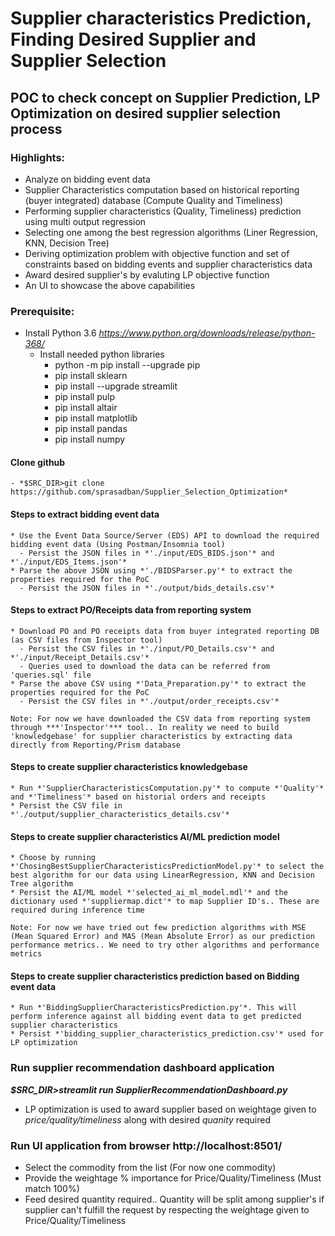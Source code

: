 # Supplier characteristics Prediction, Finding Desired Supplier and Supplier Selection

## POC to check concept on Supplier Prediction, LP Optimization on desired supplier selection process

### Highlights:
  * Analyze on bidding event data
  * Supplier Characteristics computation based on historical reporting (buyer integrated) database (Compute Quality and Timeliness)
  * Performing supplier characteristics (Quality, Timeliness) prediction using multi output regression 
  * Selecting one among the best regression algorithms (Liner Regression, KNN, Decision Tree)
  * Deriving optimization problem with objective function and set of constraints based on bidding events and supplier characteristics data
  * Award desired supplier's by evaluting LP objective function
  * An UI to showcase the above capabilities

### Prerequisite:
  * Install Python 3.6 *https://www.python.org/downloads/release/python-368/* 
	* Install needed python libraries
		- python -m pip install --upgrade pip
		- pip install sklearn
		- pip install --upgrade streamlit
		- pip install pulp
		- pip install altair
		- pip install matplotlib
		- pip install pandas
		- pip install numpy

  #### Clone github
    - *$SRC_DIR>git clone https://github.com/sprasadban/Supplier_Selection_Optimization*

  #### Steps to extract bidding event data
    * Use the Event Data Source/Server (EDS) API to download the required bidding event data (Using Postman/Insomnia tool)
      - Persist the JSON files in *'./input/EDS_BIDS.json'* and *'./input/EDS_Items.json'*
    * Parse the above JSON using *'./BIDSParser.py'* to extract the properties required for the PoC
      - Persist the JSON files in *'./output/bids_details.csv'*
  
  #### Steps to extract PO/Receipts data from reporting system
    * Download PO and PO receipts data from buyer integrated reporting DB (as CSV files from Inspector tool)
      - Persist the CSV files in *'./input/PO_Details.csv'* and *'./input/Receipt_Details.csv'*
      - Queries used to download the data can be referred from 'queries.sql' file
    * Parse the above CSV using *'Data_Preparation.py'* to extract the properties required for the PoC
      - Persist the CSV files in *'./output/order_receipts.csv'*
    
    Note: For now we have downloaded the CSV data from reporting system through ***'Inspector'*** tool.. In reality we need to build 'knowledgebase' for supplier characteristics by extracting data directly from Reporting/Prism database
  
  #### Steps to create supplier characteristics knowledgebase
    * Run *'SupplierCharacteristicsComputation.py'* to compute *'Quality'* and *'Timeliness'* based on historial orders and receipts
    * Persist the CSV file in *'./output/supplier_characteristics_details.csv'*
  
  #### Steps to create supplier characteristics AI/ML prediction model
    * Choose by running *'ChosingBestSupplierCharacteristicsPredictionModel.py'* to select the best algorithm for our data using LinearRegression, KNN and Decision Tree algorithm
    * Persist the AI/ML model *'selected_ai_ml_model.mdl'* and the dictionary used *'suppliermap.dict'* to map Supplier ID's.. These are required during inference time

    Note: For now we have tried out few prediction algorithms with MSE (Mean Squared Error) and MAS (Mean Absolute Error) as our prediction performance metrics.. We need to try other algorithms and performance metrics
  
  #### Steps to create supplier characteristics prediction based on Bidding event data
    * Run *'BiddingSupplierCharacteristicsPrediction.py'*. This will perform inference against all bidding event data to get predicted supplier characteristics
    * Persist *'bidding_supplier_characteristics_prediction.csv'* used for LP optimization 

### Run supplier recommendation dashboard application 
  ***$SRC_DIR>streamlit run SupplierRecommendationDashboard.py***
  * LP optimization is used to award supplier based on weightage given to *price/quality/timeliness* along with desired *quanity* required

### Run UI application from browser http://localhost:8501/
  * Select the commodity from the list (For now one commodity)
  * Provide the weightage % importance for Price/Quality/Timeliness (Must match 100%)
  * Feed desired quantity required.. Quantity will be split among supplier's if supplier can't fulfill the request by respecting the weightage given to Price/Quality/Timeliness
